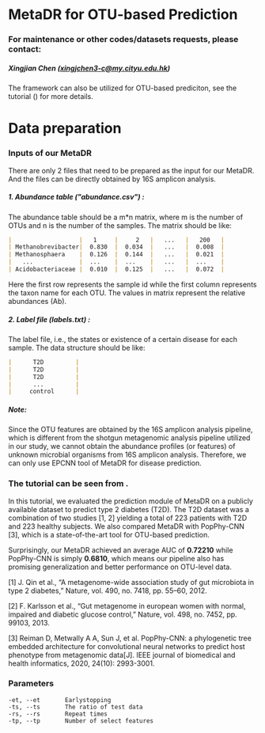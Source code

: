 # MetaDR for OTU-based Prediction



### For maintenance or other codes/datasets requests, please contact:

##### Xingjian Chen (xingjchen3-c@my.cityu.edu.hk)



The framework can also be utilized for OTU-based prediciton, see the tutorial () for more details.



# Data preparation

### Inputs of our MetaDR

There are only 2 files that need to be prepared as the input for our MetaDR. And the files can be directly obtained by 16S amplicon analysis.

##### 1. Abundance table ("abundance.csv") : 

The abundance table should be a m*n matrix, where m is the number of OTUs and n is the number of the samples. The matrix should be like:

```markdown
|                   |   1     |     2   |   ...   |   200   |
| Methanobrevibacter|  0.830  |  0.034  |   ...   |  0.008  |
| Methanosphaera    |  0.126  |  0.144  |   ...   |  0.021  |
|   ...             |  ...    |  ...    |   ...   |  ...    |
| Acidobacteriaceae |  0.010  |  0.125  |   ...   |  0.072  |
```

Here the first row represents the sample id while the first column represents the taxon name for each OTU. The values in matrix represent the relative abundances (Ab).

##### 2. Label file (labels.txt) : 

The label file, i.e., the states or existence of a certain disease for each sample. The data structure should be like:

```markdown
|      T2D         | 
|      T2D         |
|      T2D         |
|      ...         | 
|     control      |
```

##### Note:

Since the OTU features are obtained by the 16S amplicon analysis pipeline, which is different from the shotgun metagenomic analysis pipeline utilized in our study, we cannot obtain the abundance profiles (or features) of unknown microbial organisms from 16S amplicon analysis. Therefore, we can only use EPCNN tool of MetaDR for disease prediction.

### The tutorial can be seen from .

In this tutorial, we evaluated the prediction module of MetaDR on a publicly available dataset to predict type 2 diabetes (T2D). The T2D dataset was a combination of two studies [1, 2] yielding a total of 223 patients with T2D and 223 healthy subjects. We also compared MetaDR with PopPhy-CNN [3], which is a state-of-the-art tool for OTU-based prediction. 

Surprisingly, our MetaDR achieved an average AUC of **0.72210** while PopPhy-CNN is simply **0.6810**, which means our pipeline also has promising generalization and better performance on OTU-level data. 

[1] J. Qin et al., “A metagenome-wide association study of gut microbiota in type 2 diabetes,” Nature, vol. 490, no. 7418, pp. 55–60, 2012.

[2] F. Karlsson et al., “Gut metagenome in european women with normal, impaired and diabetic glucose control,” Nature, vol. 498, no. 7452, pp. 99103, 2013.

[3] Reiman D, Metwally A A, Sun J, et al. PopPhy-CNN: a phylogenetic tree embedded architecture for convolutional neural networks to predict host phenotype from metagenomic data[J]. IEEE journal of biomedical and health informatics, 2020, 24(10): 2993-3001.

### Parameters

    -et, --et		Earlystopping                   
    -ts, --ts		The ratio of test data                      
    -rs, --rs		Repeat times
    -tp, --tp		Number of select features

